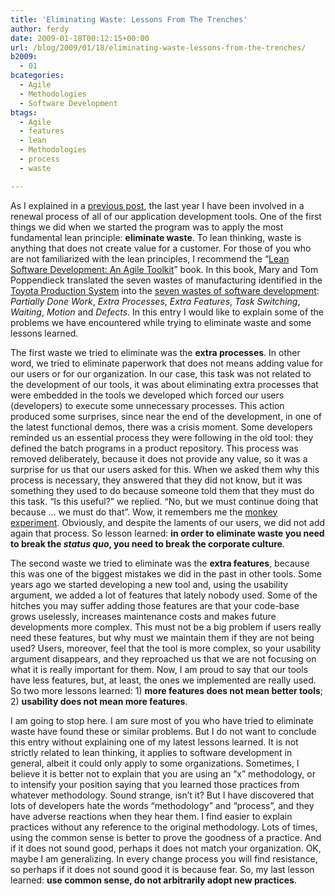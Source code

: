```yaml
---
title: 'Eliminating Waste: Lessons From The Trenches'
author: ferdy
date: 2009-01-18T00:12:15+00:00
url: /blog/2009/01/18/eliminating-waste-lessons-from-the-trenches/
b2009:
  - 01
bcategories:
  - Agile
  - Methodologies
  - Software Development
btags:
  - Agile
  - features
  - lean
  - Methodologies
  - process
  - waste

---
```

As I explained in a [previous post][1], the last year I have been involved in a renewal process of all of our application development tools. One of the first things we did when we started the program was to apply the most fundamental lean principle: **eliminate waste**. To lean thinking, waste is anything that does not create value for a customer. For those of you who are not familiarized with the lean principles, I recommend the &#8220;[Lean Software Development: An Agile Toolkit][2]&#8221; book. In this book, Mary and Tom Poppendieck translated the seven wastes of manufacturing identified in the [Toyota Production System][3] into the [seven wastes of software development][4]: _Partially Done Work_, _Extra Processes_, _Extra Features_, _Task Switching_, _Waiting_, _Motion_ and _Defects_. In this entry I would like to explain some of the problems we have encountered while trying to eliminate waste and some lessons learned.

The first waste we tried to eliminate was the **extra processes**. In other word, we tried to eliminate paperwork that does not means adding value for our users or for our organization. In our case, this task was not related to the development of our tools, it was about eliminating extra processes that were embedded in the tools we developed which forced our users (developers) to execute some unnecessary processes. This action produced some surprises, since near the end of the development, in one of the latest functional demos, there was a crisis moment. Some developers reminded us an essential process they were following in the old tool: they defined the batch programs in a product repository. This process was removed deliberately, because it does not provide any value, so it was a surprise for us that our users asked for this. When we asked them why this process is necessary, they answered that they did not know, but it was something they used to do because someone told them that they must do this task. &#8220;Is this useful?&#8221; we replied. &#8220;No, but we must continue doing that because &#8230; we must do that&#8221;. Wow, it remembers me the [monkey experiment][5]. Obviously, and despite the laments of our users, we did not add again that process. So lesson learned: **in order to eliminate waste you need to break the _status quo_, you need to break the corporate culture**.

The second waste we tried to eliminate was the **extra features**, because this was one of the biggest mistakes we did in the past in other tools. Some years ago we started developing a new tool and, using the usability argument, we added a lot of features that lately nobody used. Some of the hitches you may suffer adding those features are that your code-base grows uselessly, increases maintenance costs and makes future developments more complex. This must not be a big problem if users really need these features, but why must we maintain them if they are not being used? Users, moreover, feel that the tool is more complex, so your usability argument disappears, and they reproached us that we are not focusing on what it is really important for them. Now, I am proud to say that our tools have less features, but, at least, the ones we implemented are really used. So two more lessons learned: 1) **more features does not mean better tools**; 2) **usability does not mean more features**.

I am going to stop here. I am sure most of you who have tried to eliminate waste have found these or similar problems. But I do not want to conclude this entry without explaining one of my latest lessons learned. It is not strictly related to lean thinking, it applies to software development in general, albeit it could only apply to some organizations. Sometimes, I believe it is better not to explain that you are using an &#8220;x&#8221; methodology, or to intensify your position saying that you learned those practices from whatever methodology. Sound strange, isn&#8217;t it? But I have discovered that lots of developers hate the words &#8220;methodology&#8221; and &#8220;process&#8221;, and they have adverse reactions when they hear them. I find easier to explain practices without any reference to the original methodology. Lots of times, using the common sense is better to prove the goodness of a practice. And if it does not sound good, perhaps it does not match your organization. OK, maybe I am generalizing. In every change process you will find resistance, so perhaps if it does not sound good it is because fear. So, my last lesson learned: **use common sense, do not arbitrarily adopt new practices**.

 [1]: http://www.rodenas.org/blog/2008/12/09/thoughts-on-software-development-methodologies/
 [2]: http://www.amazon.com/gp/product/0321150783
 [3]: http://en.wikipedia.org/wiki/Toyota_Production_System
 [4]: http://community.ative.dk/blogs/ative/archive/2007/01/18/Lean-Principle-Number-1-_2D00_-Eliminate-Waste.aspx
 [5]: http://www.stsc.hill.af.mil/crosstalk/2000/02/backtalk.html